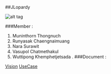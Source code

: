 ##JLopardy

![alt tag](https://fbcdn-sphotos-e-a.akamaihd.net/hphotos-ak-xap1/v/t1.0-9/10888487_10203074089879973_6831235412248917726_n.jpg?oh=be73de061fe0920f7b463bc3c5606da7&oe=55390DFD&__gda__=1432877224_18a849d072ec9a1fe3b28dafd3e7459d)

###Member :

1. Muninthorn Thongnuch
2. Runyasak Chaengnaimuang
3. Nara Surawit
4. Vasupol Chatmethakul
5. Wuttipong Khemphetjetsada
.
###Document :

[Vision](https://docs.google.com/document/d/1aSwkwke62lHJxW_9maOYtKKguESJkFAJICF1Mj7IJt4/edit)
[UseCase](https://docs.google.com/document/d/1c_HRyCrCDun49kTKZH_ZWilp8NmeRYyfKT0s4P6mpSw/edit?usp=sharing)
